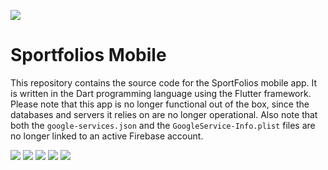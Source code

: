 ![](assets/images/sportfolios_darker.png)

# Sportfolios Mobile

This repository contains the source code for the SportFolios mobile app. It is written in the Dart programming language using the Flutter framework. Please note that this app is no longer functional out of the box, since the databases and servers it relies on are no longer operational. Also note that both the `google-services.json` and the `GoogleService-Info.plist` files are no longer linked to an active Firebase account. 

![](assets/images/screenshots/im1.png)
![](assets/images/screenshots/im2.jpg)
![](assets/images/screenshots/im3.jpg)
![](assets/images/screenshots/im4.png)
![](assets/images/screenshots/im5.png)
